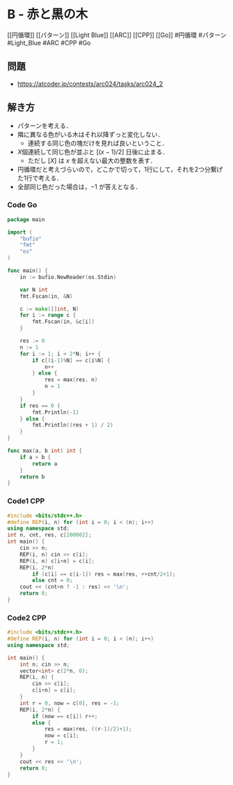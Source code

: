 # B - 赤と黒の木
[[円循環]] [[パターン]] [[Light Blue]] [[ARC]] [[CPP]] [[Go]]
#円循環 #パターン #Light_Blue #ARC #CPP #Go 

## 問題
- https://atcoder.jp/contests/arc024/tasks/arc024_2

## 解き方
- パターンを考える．
- 隣に異なる色がいる木はそれ以降ずっと変化しない．
	- 連続する同じ色の塊だけを見れば良いということ．
- $X$個連続して同じ色が並ぶと $[(x-1)/2]$ 日後に止まる．
	- ただし $[X]$ は $x$ を超えない最大の整数を表す．
- 円循環だと考えづらいので，どこかで切って，1行にして，それを2つ分繋げた1行で考える．	
- 全部同じ色だった場合は，$-1$ が答えとなる．

### Code Go
```go
package main

import (
	"bufio"
	"fmt"
	"os"
)

func main() {
	in := bufio.NewReader(os.Stdin)

	var N int
	fmt.Fscan(in, &N)

	c := make([]int, N)
	for i := range c {
		fmt.Fscan(in, &c[i])
	}

	res := 0
	n := 1
	for i := 1; i < 2*N; i++ {
		if c[(i-1)%N] == c[i%N] {
			n++
		} else {
			res = max(res, n)
			n = 1
		}
	}
	if res == 0 {
		fmt.Println(-1)
	} else {
		fmt.Println((res + 1) / 2)
	}
}

func max(a, b int) int {
	if a > b {
		return a
	}
	return b
}
```

### Code1 CPP
```c++
#include <bits/stdc++.h>
#define REP(i, n) for (int i = 0; i < (n); i++)
using namespace std;
int n, cnt, res, c[200002];
int main() {
	cin >> n;
	REP(i, n) cin >> c[i];
	REP(i, n) c[i+n] = c[i];
	REP(i, 2*n)
		if (c[i] == c[i-1]) res = max(res, ++cnt/2+1);
		else cnt = 0;
	cout << (cnt>n ? -1 : res) << '\n';
	return 0;
}
```

### Code2 CPP
```c++
#include <bits/stdc++.h>
#define REP(i, n) for (int i = 0; i < (n); i++)
using namespace std;

int main() {
	int n; cin >> n;
	vector<int> c(2*n, 0);
	REP(i, n) {
		cin >> c[i];
		c[i+n] = c[i];
	}
	int r = 0, now = c[0], res = -1;
	REP(i, 2*n) {
		if (now == c[i]) r++;
		else {
			res = max(res, ((r-1)/2)+1);
			now = c[i];
			r = 1;
		}
	}
	cout << res << '\n';
    return 0;
}
```